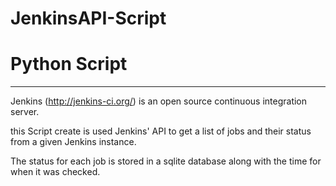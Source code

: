 # JenkinsAPI-Script
# Python Script
------------------

Jenkins (http://jenkins-ci.org/) is an open source continuous integration server.

this Script create is used Jenkins' API to get a list of jobs and their status from a given Jenkins instance. 

The status for each job is stored in a sqlite database along with the time for when it was checked.

